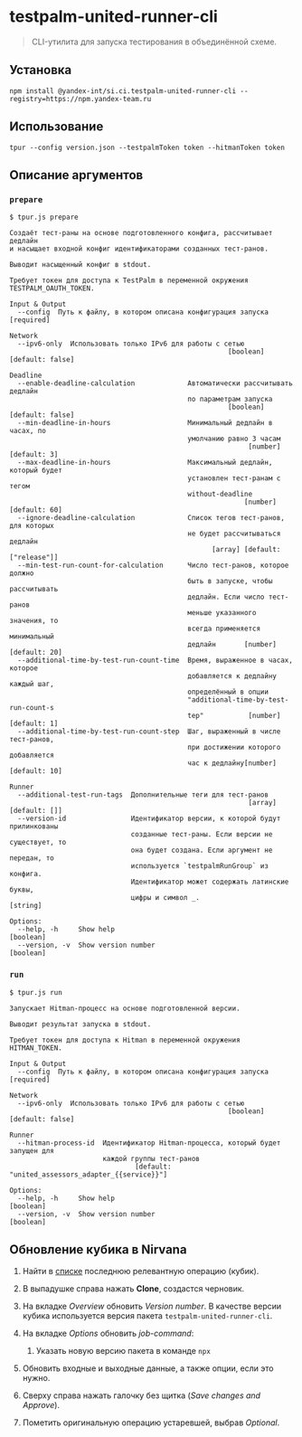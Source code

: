 # testpalm-united-runner-cli

> CLI-утилита для запуска тестирования в объединённой схеме.

## Установка

```shell
npm install @yandex-int/si.ci.testpalm-united-runner-cli --registry=https://npm.yandex-team.ru
```

## Использование

```shell
tpur --config version.json --testpalmToken token --hitmanToken token
```

## Описание аргументов

### `prepare`

```console
$ tpur.js prepare

Создаёт тест-раны на основе подготовленного конфига, рассчитывает дедлайн
и насыщает входной конфиг идентификаторами созданных тест-ранов.

Выводит насыщенный конфиг в stdout.

Требует токен для доступа к TestPalm в переменной окружения TESTPALM_OAUTH_TOKEN.

Input & Output
  --config  Путь к файлу, в котором описана конфигурация запуска      [required]

Network
  --ipv6-only  Использовать только IPv6 для работы с сетью
                                                      [boolean] [default: false]

Deadline
  --enable-deadline-calculation             Автоматически рассчитывать дедлайн
                                            по параметрам запуска
                                                      [boolean] [default: false]
  --min-deadline-in-hours                   Минимальный дедлайн в часах, по
                                            умолчанию равно 3 часам
                                                           [number] [default: 3]
  --max-deadline-in-hours                   Максимальный дедлайн, который будет
                                            установлен тест-ранам с тегом
                                            without-deadline
                                                          [number] [default: 60]
  --ignore-deadline-calculation             Список тегов тест-ранов, для которых
                                            не будет рассчитываться дедлайн
                                                  [array] [default: ["release"]]
  --min-test-run-count-for-calculation      Число тест-ранов, которое должно
                                            быть в запуске, чтобы рассчитывать
                                            дедлайн. Если число тест-ранов
                                            меньше указанного значения, то
                                            всегда применяется минимальный
                                            дедлайн       [number] [default: 20]
  --additional-time-by-test-run-count-time  Время, выраженное в часах, которое
                                            добавляется к дедлайну каждый шаг,
                                            определённый в опции
                                            "additional-time-by-test-run-count-s
                                            tep"           [number] [default: 1]
  --additional-time-by-test-run-count-step  Шаг, выраженный в числе тест-ранов,
                                            при достижении которого добавляется
                                            час к дедлайну[number] [default: 10]

Runner
  --additional-test-run-tags  Дополнительные теги для тест-ранов
                                                           [array] [default: []]
  --version-id                Идентификатор версии, к которой будут прилинкованы
                              созданные тест-раны. Если версии не существует, то
                              она будет создана. Если аргумент не передан, то
                              используется `testpalmRunGroup` из конфига.
                              Идентификатор может содержать латинские буквы,
                              цифры и символ _.                         [string]

Options:
  --help, -h     Show help                                             [boolean]
  --version, -v  Show version number                                   [boolean]
```

### `run`

```console
$ tpur.js run

Запускает Hitman-процесс на основе подготовленной версии.

Выводит результат запуска в stdout.

Требует токен для доступа к Hitman в переменной окружения HITMAN_TOKEN.

Input & Output
  --config  Путь к файлу, в котором описана конфигурация запуска      [required]

Network
  --ipv6-only  Использовать только IPv6 для работы с сетью
                                                      [boolean] [default: false]

Runner
  --hitman-process-id  Идентификатор Hitman-процесса, который будет запущен для
                       каждой группы тест-ранов
                               [default: "united_assessors_adapter_{{service}}"]

Options:
  --help, -h     Show help                                             [boolean]
  --version, -v  Show version number                                   [boolean]
```

## Обновление кубика в Nirvana

1. Найти в [списке][latest-tpur] последнюю релевантную операцию (кубик).
1. В выпадушке справа нажать **Clone**, создастся черновик.
1. На вкладке _Overview_ обновить _Version number_. В качестве версии кубика используется версия пакета `testpalm-united-runner-cli`.
1. На вкладке _Options_ обновить _job-command_:

    1. Указать новую версию пакета в команде `npx`

1. Обновить входные и выходные данные, а также опции, если это нужно.
1. Сверху справа нажать галочку без щитка (_Save changes and Approve_).
1. Пометить оригинальную операцию устаревшей, выбрав _Optional_.

[latest-tpur]: https://nirvana.yandex-team.ru/operations/1/filter?@filterName=customFilter&tags=ExprTagsIn(tpur)&deprecation=ExprFlowchartBlockTypeDeprecation(active)&@sorting=official:true,created:true
